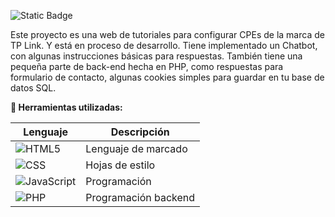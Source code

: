 ![Static Badge](https://img.shields.io/badge/NeoTecs-WEB-green)

Este proyecto es una web de tutoriales para configurar CPEs de la marca de TP Link. Y está en proceso de desarrollo. Tiene implementado un Chatbot, con algunas instrucciones básicas para respuestas. También tiene una pequeña parte de back-end hecha en PHP, como respuestas para formulario de contacto, algunas cookies simples para guardar en tu base de datos SQL.

**🔧 Herramientas utilizadas:**

| Lenguaje | Descripción            |
|----------|------------------------|
| ![HTML5](https://img.shields.io/badge/HTML5-%23E34F26.svg?logo=html5&logoColor=white)     | Lenguaje de marcado    |
| ![CSS](https://img.shields.io/badge/CSS-%231572B6.svg?logo=css3&logoColor=white)      | Hojas de estilo        |
| ![JavaScript](https://img.shields.io/badge/JavaScript-%23F7DF1E.svg?logo=javascript&logoColor=black)       | Programación           |
| ![PHP](https://img.shields.io/badge/PHP-%23777BB4.svg?logo=php&logoColor=white)        | Programación backend |

